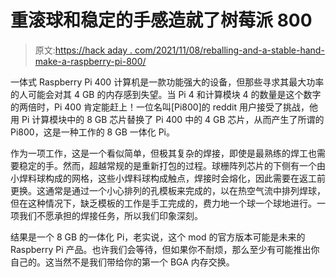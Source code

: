# 重滚球和稳定的手感造就了树莓派 800

> 原文:[https://hack aday . com/2021/11/08/reballing-and-a-stable-hand-make-a-raspberry-pi-800/](https://hackaday.com/2021/11/08/reballing-and-a-steady-hand-makes-a-raspberry-pi-800/)

一体式 Raspberry Pi 400 计算机是一款功能强大的设备，但那些寻求其最大功率的人可能会对其 4 GB 的内存感到失望。当 Pi 4 和计算模块 4 的数量是这个数字的两倍时，Pi 400 肯定能赶上！一位名叫[Pi800]的 reddit 用户接受了挑战，他用 Pi 计算模块中的 8 GB 芯片替换了 Pi 400 中的 4 GB 芯片，从而产生了所谓的 Pi800，这是一种工作的 8 GB 一体化 Pi。

作为一项工作，这是一个看似简单，但极其复杂的焊接，即使是最熟练的焊工也需要稳定的手。然而，超越常规的是重新打包的过程。球栅阵列芯片的下侧有一个由小焊料球构成的网格，这些小焊料球构成触点，焊接时会熔化，因此需要在返工前更换。这通常是通过一个小心排列的孔模板来完成的，以在热空气流中排列焊球，但在这种情况下，缺乏模板的工作是手工完成的，费力地一个球一个球地进行。一项我们不愿承担的焊接任务，所以我们印象深刻。

结果是一个 8 GB 的一体化 Pi，老实说，这个 mod 的官方版本可能是未来的 Raspberry Pi 产品。也许我们会等待，但如果你不耐烦，那么至少有可能推出你自己的。这当然不是我们带给你的第一个 BGA 内存交换。